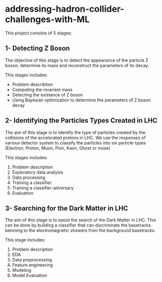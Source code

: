 # addressing-hadron-collider-challenges-with-ML
This project consists of 5 stages:
## 1- Detecting Z Boson
The objective of this stage is to detect the appearance of the particle Z boson, determine its mass and reconstruct the parameters of its decay. 

This stages includes:
*  Problem describtion
*  Computing the invariant mass
*  Detecting the existance of Z boson
*  Using Bayesian optimization to determine the parameters of Z boson decay
## 2- Identifying the Particles Types Created in LHC
The aim of this stage is to identify the type of particles created by the collisions of the accelorated protons in LHC. We use the responses of various detector system to classify the particles into six particle types (Electron, Proton, Muon, Pion, Kaon, Ghost or noise)

This stages includes:
1.  Problem description
2.  Exploratory data analysis
3.  Data processing
4.  Training a classifier
5.  Training a classifier-adversary
6.  Evaluation
## 3- Searching for the Dark Matter in LHC
The aim of this stage is to assist the search of the Dark Matter in LHC. This can be done by building a classifier that can discriminate the basetracks beloning to the electromagnetic showers from the background basetracks.

This stage includes:
1. Problem description
2. EDA
3. Data preprocessing
4. Feature engineering
5. Modeling
6. Model Evaluation
